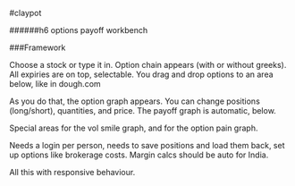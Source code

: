 #claypot

######h6 options payoff workbench

###Framework

Choose a stock or type it in. Option chain appears (with or without greeks). All expiries are on top, selectable. You drag and drop options to an area below, like in dough.com
  
As you do that, the option graph appears. You can change positions (long/short), quantities, and price. The payoff graph is automatic, below.

Special areas for the vol smile graph, and for the option pain graph.

Needs a login per person, needs to save positions and load them back, set up options like brokerage costs. Margin calcs should be auto for India.

All this with responsive behaviour.
